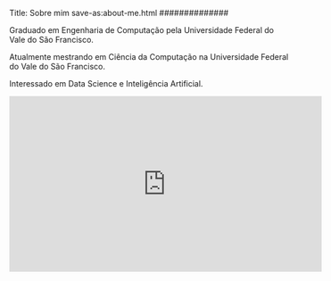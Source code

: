 Title: Sobre mim
save-as:about-me.html
##############

Graduado em Engenharia de Computação pela Universidade Federal do Vale do São Francisco.

Atualmente mestrando em Ciência da Computação na Universidade Federal do Vale do São Francisco.

Interessado em Data Science e Inteligência Artificial.

<iframe width="560" height="315" src="https://www.youtube.com/embed/0HdGp12ibP4" frameborder="0" allow="accelerometer; autoplay; encrypted-media; gyroscope; picture-in-picture" allowfullscreen></iframe>
